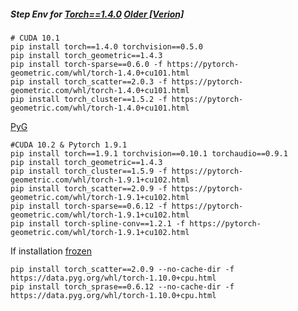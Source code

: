 ##### Step Env for [Torch==1.4.0](https://pytorch.org/get-started/previous-versions/#linux-and-windows-35) [Older [Verion]](https://data.pyg.org/whl/torch-1.4.0%2Bcu101.html)
```
# CUDA 10.1
pip install torch==1.4.0 torchvision==0.5.0
pip install torch_geometric==1.4.3
pip install torch-sparse==0.6.0 -f https://pytorch-geometric.com/whl/torch-1.4.0+cu101.html
pip install torch_scatter==2.0.3 -f https://pytorch-geometric.com/whl/torch-1.4.0+cu101.html
pip install torch_cluster==1.5.2 -f https://pytorch-geometric.com/whl/torch-1.4.0+cu101.html
```
[PyG](https://data.pyg.org/whl/torch-1.9.1%2Bcu102.html)
```
#CUDA 10.2 & Pytorch 1.9.1
pip install torch==1.9.1 torchvision==0.10.1 torchaudio==0.9.1
pip install torch_geometric==1.4.3
pip install torch_cluster==1.5.9 -f https://pytorch-geometric.com/whl/torch-1.9.1+cu102.html
pip install torch_scatter==2.0.9 -f https://pytorch-geometric.com/whl/torch-1.9.1+cu102.html
pip install torch-sparse==0.6.12 -f https://pytorch-geometric.com/whl/torch-1.9.1+cu102.html
pip install torch-spline-conv==1.2.1 -f https://pytorch-geometric.com/whl/torch-1.9.1+cu102.html

```

If installation [frozen](https://stackoverflow.com/questions/70450671/unable-to-install-torch-sparse-package)
```
pip install torch_scatter==2.0.9 --no-cache-dir -f https://data.pyg.org/whl/torch-1.10.0+cpu.html
pip install torch_sprase==0.6.12 --no-cache-dir -f https://data.pyg.org/whl/torch-1.10.0+cpu.html
```

